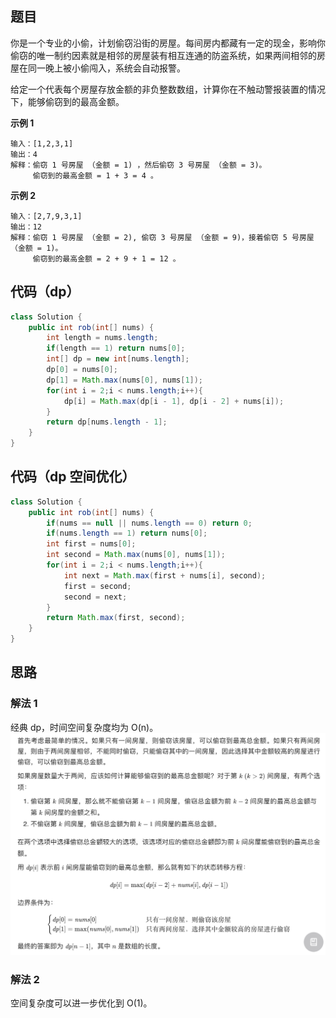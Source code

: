 ## 题目
你是一个专业的小偷，计划偷窃沿街的房屋。每间房内都藏有一定的现金，影响你偷窃的唯一制约因素就是相邻的房屋装有相互连通的防盗系统，如果两间相邻的房屋在同一晚上被小偷闯入，系统会自动报警。

给定一个代表每个房屋存放金额的非负整数数组，计算你在不触动警报装置的情况下，能够偷窃到的最高金额。

**示例 1**
```
输入：[1,2,3,1]
输出：4
解释：偷窃 1 号房屋 （金额 = 1) ，然后偷窃 3 号房屋 （金额 = 3)。
     偷窃到的最高金额 = 1 + 3 = 4 。
```

**示例 2**
```
输入：[2,7,9,3,1]
输出：12
解释：偷窃 1 号房屋 （金额 = 2), 偷窃 3 号房屋 （金额 = 9)，接着偷窃 5 号房屋 （金额 = 1)。
     偷窃到的最高金额 = 2 + 9 + 1 = 12 。
```

## 代码（dp）
```Java
class Solution {
    public int rob(int[] nums) {
        int length = nums.length;
        if(length == 1) return nums[0];
        int[] dp = new int[nums.length];
        dp[0] = nums[0];
        dp[1] = Math.max(nums[0], nums[1]);
        for(int i = 2;i < nums.length;i++){
            dp[i] = Math.max(dp[i - 1], dp[i - 2] + nums[i]);
        }
        return dp[nums.length - 1];
    }
}
```

## 代码（dp 空间优化）
```Java
class Solution {
    public int rob(int[] nums) {
        if(nums == null || nums.length == 0) return 0;
        if(nums.length == 1) return nums[0];
        int first = nums[0];
        int second = Math.max(nums[0], nums[1]);
        for(int i = 2;i < nums.length;i++){
            int next = Math.max(first + nums[i], second);
            first = second;
            second = next;
        }
        return Math.max(first, second);
    }
}
```

## 思路

### 解法 1
经典 dp，时间空间复杂度均为 O(n)。
![](static/198.png)

### 解法 2
空间复杂度可以进一步优化到 O(1)。
